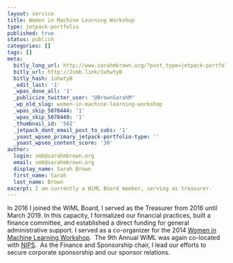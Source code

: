 ```yaml
---
layout: service
title: Women in Machine Learning Workshop
type: jetpack-portfolio
published: true
status: publish
categories: []
tags: []
meta:
  bitly_long_url: http://www.sarahmbrown.org/?post_type=jetpack-portfolio&p=499
  bitly_url: http://2smb.link/1uhwtyB
  bitly_hash: 1uhwtyB
  _edit_last: '1'
  _wpas_done_all: '1'
  _publicize_twitter_user: "@BrownSarahM"
  _wp_old_slug: women-in-machine-learning-workshop
  _wpas_skip_5078444: '1'
  _wpas_skip_5078449: '1'
  _thumbnail_id: '502'
  _jetpack_dont_email_post_to_subs: '1'
  _yoast_wpseo_primary_jetpack-portfolio-type: ''
  _yoast_wpseo_content_score: '30'
author:
  login: smb@sarahmbrown.org
  email: smb@sarahmbrown.org
  display_name: Sarah Brown
  first_name: Sarah
  last_name: Brown
excerpt: I am currently a WiML Board member, serving as treasurer.
---
```

In 2016 I joined the WiML Board, I served as the Treasurer from 2016 until March 2019. In this capacity, I formalized our financial practices, built a finance committee, and established a direct funding for general administrative support. 
I served as a co-organizer for the 2014 [Women in Machine Learning Workshop](http://www.wimlworkshop.org/).  The 9th Annual WiML was again co-located with [NIPS](http://nips.cc).  As the Finance and Sponsorship chair, I lead our efforts to secure corporate sponsorship and our sponsor relations.

<!---<p>Related Posts:<br />
[display-posts include_excerpt="false" tag="WiML" wrapper="ul"]</p>--->
